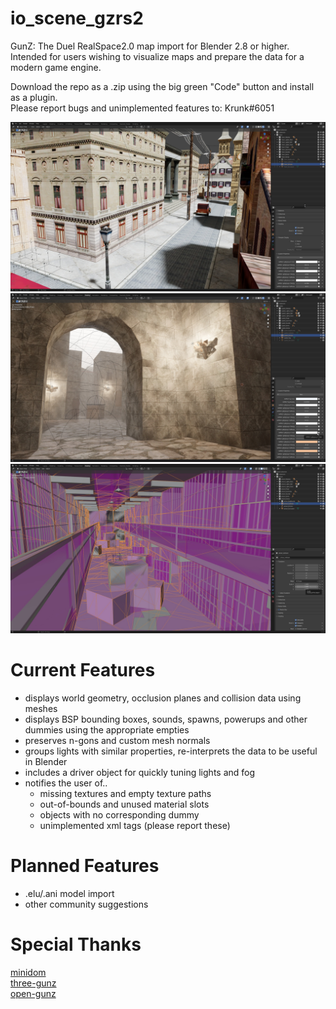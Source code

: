 # io_scene_gzrs2

GunZ: The Duel RealSpace2.0 map import for Blender 2.8 or higher.  
Intended for users wishing to visualize maps and prepare the data for a modern game engine.

Download the repo as a .zip using the big green "Code" button and install as a plugin.  
Please report bugs and unimplemented features to: Krunk#6051


![Preview](meta/preview_220327_1.jpg)
![Preview](meta/preview_220327_2.jpg)
![Preview](meta/preview_220327_3.jpg)


# Current Features

* displays world geometry, occlusion planes and collision data using meshes
* displays BSP bounding boxes, sounds, spawns, powerups and other dummies using the appropriate empties
* preserves n-gons and custom mesh normals
* groups lights with similar properties, re-interprets the data to be useful in Blender
* includes a driver object for quickly tuning lights and fog
* notifies the user of..
  * missing textures and empty texture paths
  * out-of-bounds and unused material slots
  * objects with no corresponding dummy
  * unimplemented xml tags (please report these)


# Planned Features

* .elu/.ani model import
* other community suggestions


# Special Thanks

[minidom](https://github.com/python/cpython/blob/3.10/Lib/xml/dom/minidom.py)  
[three-gunz](https://github.com/LostMyCode/three-gunz)  
[open-gunz](https://github.com/open-gunz/ogz-source)  
